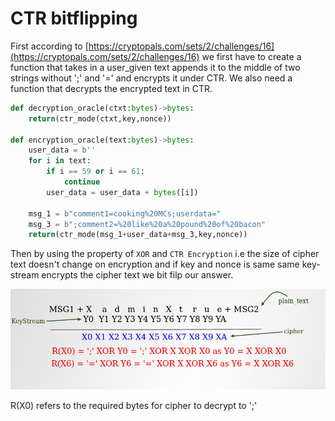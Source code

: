 # CTR bitflipping

First according to [https://cryptopals.com/sets/2/challenges/16](https://cryptopals.com/sets/2/challenges/16) we first have to create a function that takes in a user_given text appends it to the middle of two strings without ';' and '=' and encrypts it under CTR. We also need a function that decrypts the encrypted text in CTR.

```python
def decryption_oracle(ctxt:bytes)->bytes:
    return(ctr_mode(ctxt,key,nonce))

def encryption_oracle(text:bytes)->bytes:
    user_data = b''
    for i in text:
        if i == 59 or i == 61:
            continue
        user_data = user_data + bytes([i])
        
    msg_1 = b"comment1=cooking%20MCs;userdata="
    msg_3 = b";comment2=%20like%20a%20pound%20of%20bacon"
    return(ctr_mode(msg_1+user_data+msg_3,key,nonce))
```

Then by using the property of `XOR`  and `CTR Encryption` i.e the size of cipher text doesn't change on encryption and if key and nonce is same same key-stream encrypts the cipher text we bit filp our answer.

![CTRBIT.png](CTRBIT.png)

R(X0) refers to the required bytes for cipher to decrypt to ';'
